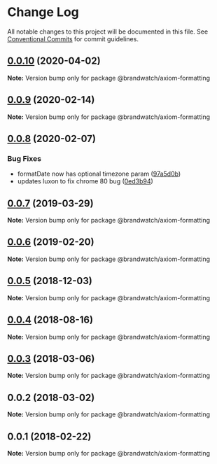 # Change Log

All notable changes to this project will be documented in this file.
See [Conventional Commits](https://conventionalcommits.org) for commit guidelines.

## [0.0.10](https://github.com/BrandwatchLtd/axiom-react/compare/@brandwatch/axiom-formatting@0.0.9...@brandwatch/axiom-formatting@0.0.10) (2020-04-02)

**Note:** Version bump only for package @brandwatch/axiom-formatting





## [0.0.9](https://github.com/BrandwatchLtd/axiom-react/compare/@brandwatch/axiom-formatting@0.0.8...@brandwatch/axiom-formatting@0.0.9) (2020-02-14)

**Note:** Version bump only for package @brandwatch/axiom-formatting





## [0.0.8](https://github.com/BrandwatchLtd/axiom-react/compare/@brandwatch/axiom-formatting@0.0.6...@brandwatch/axiom-formatting@0.0.8) (2020-02-07)


### Bug Fixes

* formatDate now has optional timezone param ([97a5d0b](https://github.com/BrandwatchLtd/axiom-react/commit/97a5d0b))
* updates luxon to fix chrome 80 bug ([0ed3b94](https://github.com/BrandwatchLtd/axiom-react/commit/0ed3b94))





## [0.0.7](https://github.com/BrandwatchLtd/axiom-react/compare/@brandwatch/axiom-formatting@0.0.6...@brandwatch/axiom-formatting@0.0.7) (2019-03-29)

**Note:** Version bump only for package @brandwatch/axiom-formatting





## [0.0.6](https://github.com/tomru/axiom/compare/@brandwatch/axiom-formatting@0.0.5...@brandwatch/axiom-formatting@0.0.6) (2019-02-20)

**Note:** Version bump only for package @brandwatch/axiom-formatting





## [0.0.5](https://github.com/larister/axiom/compare/@brandwatch/axiom-formatting@0.0.4...@brandwatch/axiom-formatting@0.0.5) (2018-12-03)

**Note:** Version bump only for package @brandwatch/axiom-formatting





<a name="0.0.4"></a>
## [0.0.4](https://github.com/HHogg/axiom/compare/@brandwatch/axiom-formatting@0.0.3...@brandwatch/axiom-formatting@0.0.4) (2018-08-16)




**Note:** Version bump only for package @brandwatch/axiom-formatting

<a name="0.0.3"></a>
## [0.0.3](https://github.com/HHogg/axiom/compare/@brandwatch/axiom-formatting@0.0.2...@brandwatch/axiom-formatting@0.0.3) (2018-03-06)




**Note:** Version bump only for package @brandwatch/axiom-formatting

<a name="0.0.2"></a>
## 0.0.2 (2018-03-02)




**Note:** Version bump only for package @brandwatch/axiom-formatting

<a name="0.0.1"></a>
## 0.0.1 (2018-02-22)




**Note:** Version bump only for package @brandwatch/axiom-formatting
